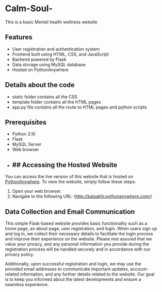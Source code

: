 # Calm-Soul-
This is a basic Mental health wellness website
## Features
- User registration and authentication system
- Frontend built using HTML, CSS, and JavaScript
- Backend powered by Flask
- Data storage using MySQL database
- Hosted on PythonAnywhere
## Details about the code
- static folder contains all the CSS 
- template folder contains all the HTML pages
- app.py file contains all the route to HTML pages and python scripts
## Prerequisites
- Python 3.10
- Flask
- MySQL Server
- Web browser
- ## ## Accessing the Hosted Website

You can access the live version of this website that is hosted on [PythonAnywhere](http://baisakhi.pythonanywhere.com/). To view the website, simply follow these steps:

1. Open your web browser.
2. Navigate to the following URL: (http://baisakhi.pythonanywhere.com/)

## Data Collection and Email Communication

This simple Flask-based website provides basic functionality such as a home page, an about page, user registration, and login. When users sign up and log in, we collect their necessary details to facilitate the login process and improve their experience on the website. Please rest assured that we value your privacy, and any personal information you provide during the registration process will be handled securely and in accordance with our privacy policy.

Additionally, upon successful registration and login, we may use the provided email addresses to communicate important updates, account-related information, and any further details related to the website. Our goal is to keep you informed about the latest developments and ensure a seamless experience.

